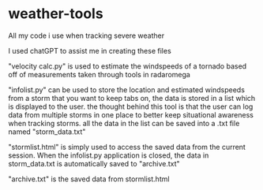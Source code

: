 # weather-tools
All my code i use when tracking severe weather

I used chatGPT to assist me in creating these files

"velocity calc.py" is used to estimate the windspeeds of a tornado based off of measurements taken through tools in radaromega

"infolist.py" can be used to store the location and estimated windspeeds from a storm that you want to keep tabs on, the data is stored in a list which is displayed to the user. the thought behind this tool is that the user can log data from multiple storms in one place to better keep situational awareness when tracking storms. all the data in the list can be saved into a .txt file named "storm_data.txt"

"stormlist.html" is simply used to access the saved data from the current session. When the infolist.py application is closed, the data in storm_data.txt is automatically saved to "archive.txt"

"archive.txt" is the saved data from stormlist.html 
